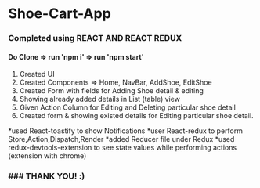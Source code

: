 # Shoe-Cart-App
### Completed using REACT AND REACT REDUX

#### Do Clone => run 'npm i' => run 'npm start'

1. Created UI
2. Created Components => Home, NavBar, AddShoe, EditShoe
3. Created Form with fields for Adding Shoe detail & editing
4. Showing already added details in List (table) view
5. Given Action Column for Editing and Deleting particular shoe detail
6. Created form & showing existed details for Editing particular shoe detail.

*used React-toastify to show Notifications
*user React-redux to perform Store,Action,Dispatch,Render
*added Reducer file under Redux 
*used redux-devtools-extension to see state values while performing actions (extension with chrome)

### ### THANK YOU! :)
